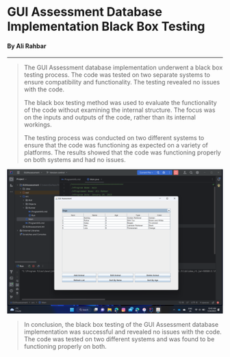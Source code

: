 # GUI Assessment Database Implementation Black Box Testing
#### By Ali Rahbar
***

> The GUI Assessment database implementation underwent a black box testing process. The code was tested on two separate systems to ensure compatibility and functionality. The testing revealed no issues with the code.
>
> The black box testing method was used to evaluate the functionality of the code without examining the internal structure. The focus was on the inputs and outputs of the code, rather than its internal workings.
>
> The testing process was conducted on two different systems to ensure that the code was functioning as expected on a variety of platforms. The results showed that the code was functioning properly on both systems and had no issues.

![resultScreenShot.png](..%2F..%2Fsrc%2FresultScreenShot.png)

> In conclusion, the black box testing of the GUI Assessment database implementation was successful and revealed no issues with the code. The code was tested on two different systems and was found to be functioning properly on both.
